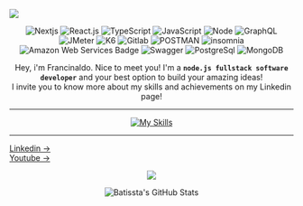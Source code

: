 ![](https://media.licdn.com/dms/image/v2/D4D16AQEipONCXXXrhQ/profile-displaybackgroundimage-shrink_350_1400/B4DZTbKn6kHYAg-/0/1738843783769?e=1748476800&v=beta&t=Cv028PFCt2RqxAShsWMb4T0vlwSAZGOvvRTxfbGe3u4)
<div align=center>
  
![Nextjs](https://img.shields.io/badge/Nextjs-000000?style=for-the-badge&logo=Nextdotjs)
![React.js](https://img.shields.io/badge/React-black?style=for-the-badge&logo=React&logoColor=blue)
![TypeScript](https://img.shields.io/badge/TypeScript-black?style=for-the-badge&logo=TypeScript&logoColor=blue)
![JavaScript](https://img.shields.io/badge/JavaScript-black?style=for-the-badge&logo=JavaScript&logoColor=yellow)
![Node](https://img.shields.io/badge/Node-000000?style=for-the-badge&logo=node.js)
![GraphQL](https://img.shields.io/badge/GraphQL-000000?style=for-the-badge&logo=GraphQL)
![JMeter](https://img.shields.io/badge/JMeter-000000?style=for-the-badge&logo=apacheJMeter)
![K6](https://img.shields.io/badge/K6-000000?style=for-the-badge&logo=K6)
![Gitlab](https://img.shields.io/badge/Gitlab-000000?style=for-the-badge&logo=gitlab)
![POSTMAN](https://img.shields.io/badge/POSTMAN-000000?style=for-the-badge&logo=postman)
![insomnia](https://img.shields.io/badge/insomnia-000000?style=for-the-badge&logo=insomnia)
![Amazon Web Services Badge](https://img.shields.io/badge/Amazon%20Web%20Services-000000?logo=amazonwebservices&logoColor=fff&style=for-the-badge)
![Swagger](https://img.shields.io/badge/Swagger-000000?style=for-the-badge&logo=swagger)
![PostgreSql](https://img.shields.io/badge/PostgreSql-000000?style=for-the-badge&logo=postgresql)
![MongoDB](https://img.shields.io/badge/Mongodb-000000?style=for-the-badge&logo=mongodb)


Hey, i'm Francinaldo. Nice to meet you! I'm a **`node.js fullstack software developer`** and your best option to build your amazing ideas!<br>
I invite you to know more about my skills and achievements on my Linkedin page!

---
  
[![My Skills](https://skillicons.dev/icons?i=nextjs,react,tailwind,ts,graphql,nodejs,express,docker,postgres,mysql,mongodb,aws,vite)](https://skillicons.dev)

---

</div>


[Linkedin ->](https://www.linkedin.com/in/francinaldobatista)<br>
[Youtube ->](https://youtube.com/@Francinaldob)<br>



<div align=center>

![](https://github-readme-stats-ten-gilt.vercel.app/api?username=batissta&show_icons=true&theme=tokyonight)

<img src="https://github-readme-stats.vercel.app/api/top-langs/?username=Batissta&theme=radical&show_icons=true&hide_border=true&layout=compact" alt="Batissta's GitHub Stats" />

</div>


